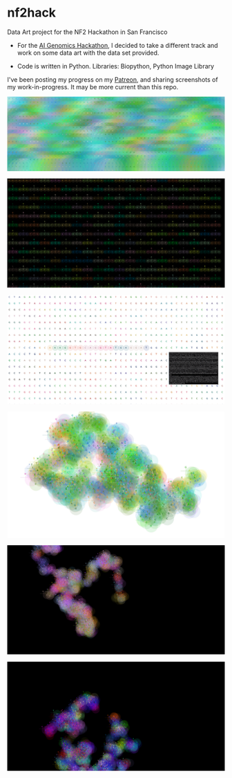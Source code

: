 # nf2hack
Data Art project for the NF2 Hackathon in San Francisco

* For the [AI Genomics Hackathon](https://sv.ai/hackathon), I decided to take a different track and work on some data art with the data set provided.

* Code is written in Python. Libraries: Biopython, Python Image Library

I've been posting my progress on my [Patreon](https://www.patreon.com/posts/genomicart-step-12087837), and sharing screenshots of my work-in-progress. It may be more current than this repo.

![pretty colors](https://github.com/KristinHenry/nf2hack/blob/master/prettyColors.jpg)

![alt](https://github.com/KristinHenry/nf2hack/blob/master/connectingAAdots.png)

![alt](https://github.com/KristinHenry/nf2hack/blob/master/dotsTranslating.jpg)

![alt](https://github.com/KristinHenry/nf2hack/blob/master/globular.jpg)

![alt](https://github.com/KristinHenry/nf2hack/blob/master/prettyglobular.png)

![alt](https://github.com/KristinHenry/nf2hack/blob/master/gettingSomewhere.png)